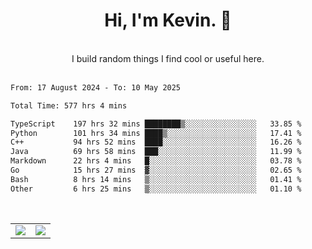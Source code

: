 <!--
**kevin-pek/kevin-pek** is a ✨ _special_ ✨ repository because its `README.md` (this file) appears on your GitHub profile.

Here are some ideas to get you started:

- 🔭 I’m currently working on ...
- 🌱 I’m currently learning ...
- 👯 I’m looking to collaborate on ...
- 🤔 I’m looking for help with ...
- 💬 Ask me about ...
- 📫 How to reach me: ...
- 😄 Pronouns: ...
- ⚡ Fun fact: ...
-->
<div align="center">
  <h1>Hi, I'm Kevin. 👋</h1>
  <br />
  I build random things I find cool or useful here.
</div>
<br />
<!--START_SECTION:waka-->

```txt
From: 17 August 2024 - To: 10 May 2025

Total Time: 577 hrs 4 mins

TypeScript    197 hrs 32 mins ████████▒░░░░░░░░░░░░░░░░   33.85 %
Python        101 hrs 34 mins ████▒░░░░░░░░░░░░░░░░░░░░   17.41 %
C++           94 hrs 52 mins  ████░░░░░░░░░░░░░░░░░░░░░   16.26 %
Java          69 hrs 58 mins  ███░░░░░░░░░░░░░░░░░░░░░░   11.99 %
Markdown      22 hrs 4 mins   █░░░░░░░░░░░░░░░░░░░░░░░░   03.78 %
Go            15 hrs 27 mins  ▓░░░░░░░░░░░░░░░░░░░░░░░░   02.65 %
Bash          8 hrs 14 mins   ▒░░░░░░░░░░░░░░░░░░░░░░░░   01.41 %
Other         6 hrs 25 mins   ▒░░░░░░░░░░░░░░░░░░░░░░░░   01.10 %
```

<!--END_SECTION:waka-->
<br />
<table width="100%">
  <tr>
    <td align="left" width="50%">
      <img src="https://github-readme-stats-kevin-pek.vercel.app/api?username=kevin-pek&include_all_commits=true&count_private=true&theme=rose_pine" />
    </td>
    <td align="right" width="50%">
      <img src="https://github-readme-stats-kevin-pek.vercel.app/api/top-langs?username=kevin-pek&langs_count=10&hide_progress=true&theme=rose_pine" />
    </td>
  </tr>
</table>
